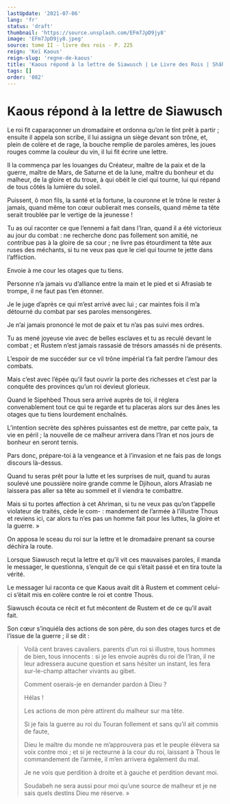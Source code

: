 ```yaml
---
lastUpdate: '2021-07-06'
lang: 'fr'
status: 'draft'
thumbnail: 'https://source.unsplash.com/EFm7JpD9jy8'
image: 'EFm7JpD9jy8.jpeg'
source: tome II - livre des rois - P. 225
reign: 'Keï Kaous'
reign-slug: 'regne-de-kaous'
title: 'Kaous répond à la lettre de Siawusch | Le Livre des Rois | Shâhnâmeh'
tags: []
order: '082'
---
```


<!-- LTeX: language=fr -->

# Kaous répond à la lettre de Siawusch

Le roi fit caparaçonner un dromadaire et ordonna qu’on le tînt prêt à partir ; ensuite il appela son scribe, il lui assigna un siège devant son trône, et, plein de colère et de rage, la bouche remplie de paroles amères, les joues rouges comme la couleur du vin, il lui fit écrire une lettre.

Il la commença par les louanges du Créateur, maître de la paix et de la guerre, maître de Mars, de Saturne et de la lune, maître du bonheur et du malheur, de la gloire et du troue, à qui obéit le ciel qui tourne, lui qui répand de tous côtés la lumière du soleil.

Puissent, ô mon fils, la santé et la fortune, la couronne et le trône le rester à jamais, quand même ton cœur oublierait mes conseils, quand même ta tête serait troublée par le vertige de la jeunesse !

Tu as ouï raconter ce que l’ennemi a fait dans l’Iran, quand il a été victorieux au jour du combat : ne recherche donc pas follement son amitié, ne contribue pas à la gloire de sa cour ; ne livre pas étourdiment ta tête aux ruses des méchants, si tu ne veux pas que le ciel qui tourne te jette dans l’affiiction.

Envoie à me cour les otages que tu tiens.

Personne n’a jamais vu d’alliance entre la main et le pied et si Afrasiab te trompe, il ne faut pas t’en étonner.

Je le juge d’après ce qui m’est arrivé avec lui ; car maintes fois il m’a détourné du combat par ses paroles mensongères.

Je n’ai jamais prononcé le mot de paix et tu n’as pas suivi mes ordres.

Tu as mené joyeuse vie avec de belles esclaves et tu as reculé devant le combat ; et Rustem n’est jamais rassasié de trésors amassés ni de présents.

L’espoir de me succéder sur ce vil trône impérial t’a fait perdre l’amour des combats.

Mais c’est avec l’épée qu’il faut ouvrir la porte des richesses et c’est par la conquête des provinces qu’un roi devieut glorieux.

Quand le Sipehbed Thous sera arrivé auprès de toi, il réglera convenablement tout ce qui te regarde et tu placeras alors sur des ânes les otages que tu tiens lourdement enchaînés.

L’intention secrète des sphères puissantes est de mettre, par cette paix, ta vie en péril ; la nouvelle de ce malheur arrivera dans l’Iran et nos jours de bonheur en seront ternis.

Pars donc, prépare-toi à la vengeance et à l’invasion et ne fais pas de longs discours là-dessus.

Quand tu seras prêt pour la lutte et les surprises de nuit, quand tu auras soulevé une poussière noire grande comme le Djihoun, alors Afrasiab ne laissera pas aller sa tête au sommeil et il viendra te combattre.

Mais si tu portes affection à cet Ahriman, si tu ne veux pas qu’on t’appelle violateur de traités, cède le com- : mandement de l’armée à l’illustre Thous et reviens ici, car alors tu n’es pas un homme fait pour les luttes, la gloire et la guerre. »

On apposa le sceau du roi sur la lettre et le dromadaire prenant sa course déchira la route.

Lorsque Siawusch reçut la lettre et qu’il vit ces mauvaises paroles, il manda le messager, le questionna, s’enquit de ce qui s’était passé et en tira toute la vérité.

Le messager lui raconta ce que Kaous avait dit à Rustem et comment celui-ci s’était mis en colère contre le roi et contre Thous.

Siawusch écouta ce récit et fut mécontent de Rustem et de ce qu’il avait fait.

Son cœur s’inquiéla des actions de son père, du son des otages turcs et de l’issue de la guerre ; il se dit :

> Voilà cent braves cavaliers. parents d’un roi si illustre, tous hommes de bien, tous innocents : si je les envoie auprès du roi de l’Iran, il ne leur adressera aucune question et sans hésiter un instant, les fera sur-le-champ attacher vivants au gibet.
>
> Comment oserais-je en demander pardon à Dieu ?
>
> Hélas !
>
> Les actions de mon père attirent du malheur sur ma tête.
>
> Si je fais la guerre au roi du Touran follement et sans qu’il ait commis de faute,
>
> Dieu le maître du monde ne m’approuvera pas et le peuple élèvera sa voix contre moi ; et si je recteurne à la cour du roi, laissant à Thous le commandement de l’armée, il m’en arrivera également du mal.
>
> Je ne vois que perdition à droite et à gauche et perdition devant moi.
>
> Soudabeh ne sera aussi pour moi qu’une source de malheur et je ne sais quels destins Dieu me réserve. »

